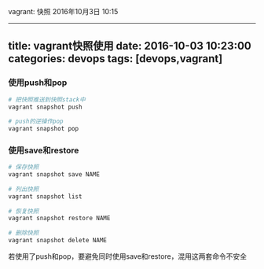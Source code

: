 vagrant: 快照
2016年10月3日
10:15
 
---
title: vagrant快照使用
date: 2016-10-03 10:23:00
categories: devops
tags: [devops,vagrant]
---
### 使用push和pop
``` bash
# 把快照推送到快照stack中
vagrant snapshot push
 
# push的逆操作pop
vagrant snapshot pop
```
 
### 使用save和restore
<!--more-->
 
``` bash
# 保存快照
vagrant snapshot save NAME
 
# 列出快照
vagrant snapshot list
 
# 恢复快照
vagrant snapshot restore NAME
 
# 删除快照
vagrant snapshot delete NAME
```
 
若使用了push和pop，要避免同时使用save和restore，混用这两套命令不安全
